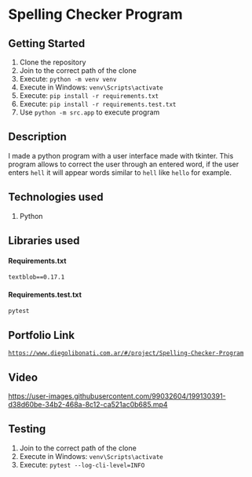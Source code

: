 # Spelling Checker Program

## Getting Started

1. Clone the repository
2. Join to the correct path of the clone
3. Execute: `python -m venv venv`
4. Execute in Windows: `venv\Scripts\activate`
5. Execute: `pip install -r requirements.txt`
6. Execute: `pip install -r requirements.test.txt`
7. Use `python -m src.app` to execute program

## Description

I made a python program with a user interface made with tkinter. This program allows to correct the user through an entered word, if the user enters `hell` it will appear words similar to `hell` like `hello` for example.

## Technologies used

1. Python

## Libraries used

#### Requirements.txt

```
textblob==0.17.1
```

#### Requirements.test.txt

```
pytest
```

## Portfolio Link

[`https://www.diegolibonati.com.ar/#/project/Spelling-Checker-Program`](https://www.diegolibonati.com.ar/#/project/Spelling-Checker-Program)

## Video

https://user-images.githubusercontent.com/99032604/199130391-d38d60be-34b2-468a-8c12-ca521ac0b685.mp4

## Testing

1. Join to the correct path of the clone
2. Execute in Windows: `venv\Scripts\activate`
3. Execute: `pytest --log-cli-level=INFO`